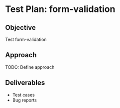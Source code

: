 # Test Plan: form-validation

## Objective
Test form-validation

## Approach
TODO: Define approach

## Deliverables
- Test cases
- Bug reports
